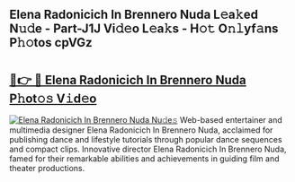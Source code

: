 ## Elena Radonicich In Brennero Nuda L𝚎a𝚔ed N𝚞𝚍e - Part-J1J Vi𝚍𝚎o L𝚎a𝚔s - H𝚘𝚝 O𝚗𝚕yf𝚊ns P𝚑𝚘tos cpVGz

# <h2><a href="http://kfdekh.oniu.top/?m=Elena+Radonicich+In+Brennero+Nuda">🔗👉 🔴 Elena Radonicich In Brennero Nuda P𝚑ot𝚘𝚜 V𝚒d𝚎o</a></h2>

[![Elena Radonicich In Brennero Nuda Nu𝚍e𝚜](https://i.imgur.com/0qMVB7G.gif)](http://kfdekh.oniu.top/?m=Elena+Radonicich+In+Brennero+Nuda)
Web-based entertainer and multimedia designer Elena Radonicich In Brennero Nuda, acclaimed for publishing dance and lifestyle tutorials through popular dance sequences and compact clips. Innovative director Elena Radonicich In Brennero Nuda, famed for their remarkable abilities and achievements in guiding film and theater productions.  
